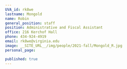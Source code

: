 ```yaml
---
UVA_id: rk8we
lastname: Mongold
name: Robin
general_position: staff
position: Administrative and Fiscal Assistant
office: 216 Kerchof Hall
phone: 434-924-4919
email: rk8we@virginia.edu
image: __SITE_URL__/img/people/2021-fall/Mongold_R.jpg
personal_page:

published: true
---
```

